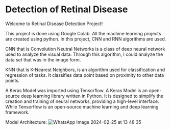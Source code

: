 # Detection of Retinal Disease
Welcome to Retinal Disease Detection Project!

This project is done using Google Colab. All the machine learning projects are created using python. In this project, CNN and RNN algorithms are used.  

CNN that is Convolution Neutral Networks is a class of deep neural network used to analyze the visual data. Through this algorithm, I could analyze the data set that was in the image form.

KNN that is K-Nearest Neighbors, is an algorithm used for classification and regression of tasks. It classifies data point based on proximity to other data points.

A Keras Model was imported using Tensorflow. A Keras Model is an open-source deep learning library written in Python. It is designed to simplify the creation and training of neural networks, providing a high-level interface. 
While Tensorflow is an open-source machine learning and deep learning framework.  

Model Architecture:
![WhatsApp Image 2024-02-25 at 13 48 35](https://github.com/anvitakashikar/Detection_Retinaldisease/assets/156498421/dc727e8c-9c4d-4f55-a71b-8ebe4e471895)
